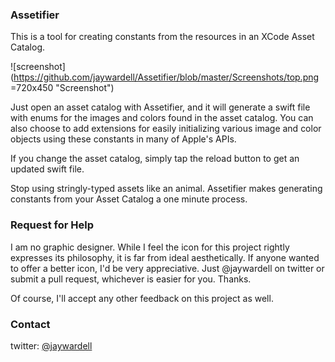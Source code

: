 ### Assetifier

This is a tool for creating constants from the resources in an XCode Asset Catalog.

![screenshot](https://github.com/jaywardell/Assetifier/blob/master/Screenshots/top.png =720x450 "Screenshot")

Just open an asset catalog with Assetifier, and it will generate a swift file with enums for the images and colors found in the asset catalog.  You can also choose to add extensions for easily initializing various image and color objects using these constants in many of Apple's APIs.

If you change the asset catalog, simply tap the reload button to get an updated swift file.

Stop using stringly-typed assets like an animal.  Assetifier makes generating constants from your Asset Catalog a one minute process.

### Request for Help
I am no graphic designer.  While I feel the icon for this project rightly expresses its philosophy, it is far from ideal aesthetically.  If anyone wanted to offer a better icon, I'd be very appreciative. Just @jaywardell on twitter or submit a pull request, whichever is easier for you.  Thanks. 

Of course, I'll accept any other feedback on this project as well.

### Contact

twitter: [@jaywardell](https://twitter.com/jaywardell)


